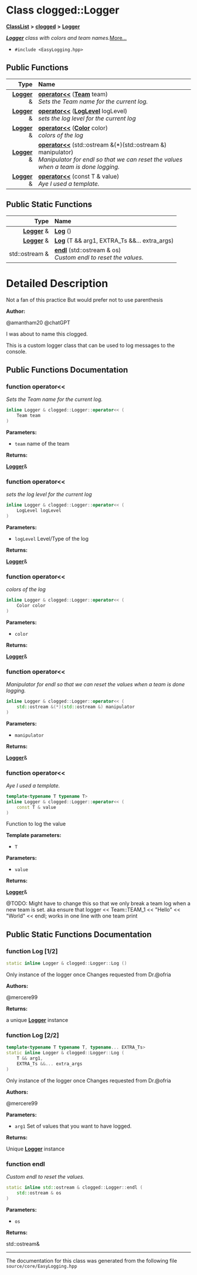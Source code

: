 

# Class clogged::Logger



[**ClassList**](annotated.md) **>** [**clogged**](namespaceclogged.md) **>** [**Logger**](classclogged_1_1_logger.md)



[_**Logger**_](classclogged_1_1_logger.md) _class with colors and team names._[More...](#detailed-description)

* `#include <EasyLogging.hpp>`





































## Public Functions

| Type | Name |
| ---: | :--- |
|  [**Logger**](classclogged_1_1_logger.md) & | [**operator&lt;&lt;**](#function-operator) ([**Team**](namespaceclogged.md#enum-team) team) <br>_Sets the Team name for the current log._  |
|  [**Logger**](classclogged_1_1_logger.md) & | [**operator&lt;&lt;**](#function-operator_1) ([**LogLevel**](namespaceclogged.md#enum-loglevel) logLevel) <br>_sets the log level for the current log_  |
|  [**Logger**](classclogged_1_1_logger.md) & | [**operator&lt;&lt;**](#function-operator_2) ([**Color**](namespaceclogged.md#enum-color) color) <br>_colors of the log_  |
|  [**Logger**](classclogged_1_1_logger.md) & | [**operator&lt;&lt;**](#function-operator_3) (std::ostream &(\*)(std::ostream &) manipulator) <br>_Manipulator for endl so that we can reset the values when a team is done logging._  |
|  [**Logger**](classclogged_1_1_logger.md) & | [**operator&lt;&lt;**](#function-operator_4) (const T & value) <br>_Aye I used a template._  |


## Public Static Functions

| Type | Name |
| ---: | :--- |
|  [**Logger**](classclogged_1_1_logger.md) & | [**Log**](#function-log-12) () <br> |
|  [**Logger**](classclogged_1_1_logger.md) & | [**Log**](#function-log-22) (T && arg1, EXTRA\_Ts &&... extra\_args) <br> |
|  std::ostream & | [**endl**](#function-endl) (std::ostream & os) <br>_Custom endl to reset the values._  |


























# Detailed Description


Not a fan of this practice But would prefer not to use parenthesis 

**Author:**

@amantham20 @chatGPT


I was about to name this clogged.


This is a custom logger class that can be used to log messages to the console. 


    
## Public Functions Documentation




### function operator&lt;&lt; 

_Sets the Team name for the current log._ 
```C++
inline Logger & clogged::Logger::operator<< (
    Team team
) 
```





**Parameters:**


* `team` name of the team 



**Returns:**

[**Logger**](classclogged_1_1_logger.md)& 





        



### function operator&lt;&lt; 

_sets the log level for the current log_ 
```C++
inline Logger & clogged::Logger::operator<< (
    LogLevel logLevel
) 
```





**Parameters:**


* `logLevel` Level/Type of the log 



**Returns:**

[**Logger**](classclogged_1_1_logger.md)& 





        



### function operator&lt;&lt; 

_colors of the log_ 
```C++
inline Logger & clogged::Logger::operator<< (
    Color color
) 
```





**Parameters:**


* `color` 



**Returns:**

[**Logger**](classclogged_1_1_logger.md)& 





        



### function operator&lt;&lt; 

_Manipulator for endl so that we can reset the values when a team is done logging._ 
```C++
inline Logger & clogged::Logger::operator<< (
    std::ostream &(*)(std::ostream &) manipulator
) 
```





**Parameters:**


* `manipulator` 



**Returns:**

[**Logger**](classclogged_1_1_logger.md)& 





        



### function operator&lt;&lt; 

_Aye I used a template._ 
```C++
template<typename T typename T>
inline Logger & clogged::Logger::operator<< (
    const T & value
) 
```



Function to log the value




**Template parameters:**


* `T` 



**Parameters:**


* `value` 



**Returns:**

[**Logger**](classclogged_1_1_logger.md)&


@TODO: Might have to change this so that we only break a team log when a new team is set. aka ensure that logger &lt;&lt; Team::TEAM\_1 &lt;&lt; "Hello" &lt;&lt; "World" &lt;&lt; endl; works in one line with one team print 


        
## Public Static Functions Documentation




### function Log [1/2]


```C++
static inline Logger & clogged::Logger::Log () 
```



Only instance of the logger once Changes requested from Dr.@ofria




**Authors:**

@mercere99 




**Returns:**

a unique [**Logger**](classclogged_1_1_logger.md) instance 





        



### function Log [2/2]


```C++
template<typename T typename T, typename... EXTRA_Ts>
static inline Logger & clogged::Logger::Log (
    T && arg1,
    EXTRA_Ts &&... extra_args
) 
```



Only instance of the logger once Changes requested from Dr.@ofria




**Authors:**

@mercere99 




**Parameters:**


* `arg1` Set of values that you want to have logged. 



**Returns:**

Unique [**Logger**](classclogged_1_1_logger.md) instance 





        



### function endl 

_Custom endl to reset the values._ 
```C++
static inline std::ostream & clogged::Logger::endl (
    std::ostream & os
) 
```





**Parameters:**


* `os` 



**Returns:**

std::ostream& 





        

------------------------------
The documentation for this class was generated from the following file `source/core/EasyLogging.hpp`

